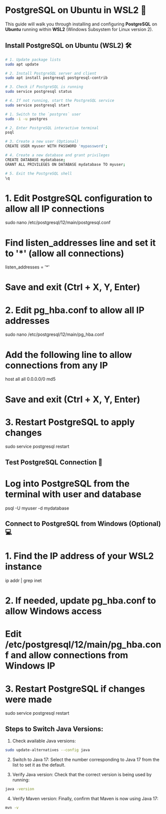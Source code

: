 # PostgreSQL on Ubuntu in WSL2 🚀

This guide will walk you through installing and configuring **PostgreSQL** on **Ubuntu** running within **WSL2** (Windows Subsystem for Linux version 2).

## Install PostgreSQL on Ubuntu (WSL2) 🛠️

```bash
# 1. Update package lists
sudo apt update

# 2. Install PostgreSQL server and client
sudo apt install postgresql postgresql-contrib

# 3. Check if PostgreSQL is running
sudo service postgresql status

# 4. If not running, start the PostgreSQL service
sudo service postgresql start

# 1. Switch to the `postgres` user
sudo -i -u postgres

# 2. Enter PostgreSQL interactive terminal
psql

# 3. Create a new user (Optional)
CREATE USER myuser WITH PASSWORD 'mypassword';

# 4. Create a new database and grant privileges
CREATE DATABASE mydatabase;
GRANT ALL PRIVILEGES ON DATABASE mydatabase TO myuser;

# 5. Exit the PostgreSQL shell
\q
```

# 1. Edit PostgreSQL configuration to allow all IP connections
sudo nano /etc/postgresql/12/main/postgresql.conf

# Find listen_addresses line and set it to '*' (allow all connections)
listen_addresses = '*'

# Save and exit (Ctrl + X, Y, Enter)

# 2. Edit pg_hba.conf to allow all IP addresses
sudo nano /etc/postgresql/12/main/pg_hba.conf

# Add the following line to allow connections from any IP
host    all             all             0.0.0.0/0               md5

# Save and exit (Ctrl + X, Y, Enter)

# 3. Restart PostgreSQL to apply changes
sudo service postgresql restart

## Test PostgreSQL Connection 🔌
# Log into PostgreSQL from the terminal with user and database
psql -U myuser -d mydatabase

## Connect to PostgreSQL from Windows (Optional) 💻
# 1. Find the IP address of your WSL2 instance
ip addr | grep inet

# 2. If needed, update pg_hba.conf to allow Windows access
# Edit /etc/postgresql/12/main/pg_hba.conf and allow connections from Windows IP

# 3. Restart PostgreSQL if changes were made
sudo service postgresql restart

## Steps to Switch Java Versions:
1. Check available Java versions:
```bash
sudo update-alternatives --config java
```
2. Switch to Java 17: Select the number corresponding to Java 17 from the list to set it as the default.

3. Verify Java version: Check that the correct version is being used by running:
```bash
java -version
```
4. Verify Maven version: Finally, confirm that Maven is now using Java 17:
```bash
mvn -v
```